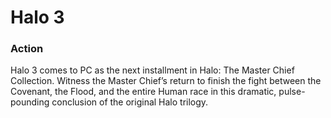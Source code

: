 # Halo 3

### Action

Halo 3 comes to PC as the next installment in Halo: The Master Chief Collection. Witness the Master Chief’s return to finish the fight between the Covenant, the Flood, and the entire Human race in this dramatic, pulse-pounding conclusion of the original Halo trilogy.